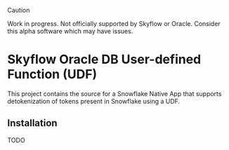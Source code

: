 > [!CAUTION]
> Work in progress. Not officially supported by Skyflow or Oracle. Consider this alpha software which may have issues.

# Skyflow Oracle DB User-defined Function (UDF)

This project contains the source for a Snowflake Native App that supports detokenization of tokens present in Snowflake using a UDF.

## Installation

TODO